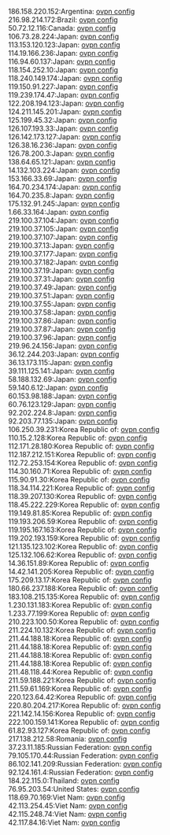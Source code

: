 186.158.220.152:Argentina: [ovpn config](vpn/186_158_220_152.ovpn)  
216.98.214.172:Brazil: [ovpn config](vpn/216_98_214_172.ovpn)  
50.72.12.116:Canada: [ovpn config](vpn/50_72_12_116.ovpn)  
106.73.28.224:Japan: [ovpn config](vpn/106_73_28_224.ovpn)  
113.153.120.123:Japan: [ovpn config](vpn/113_153_120_123.ovpn)  
114.19.166.236:Japan: [ovpn config](vpn/114_19_166_236.ovpn)  
116.94.60.137:Japan: [ovpn config](vpn/116_94_60_137.ovpn)  
118.154.252.10:Japan: [ovpn config](vpn/118_154_252_10.ovpn)  
118.240.149.174:Japan: [ovpn config](vpn/118_240_149_174.ovpn)  
119.150.91.227:Japan: [ovpn config](vpn/119_150_91_227.ovpn)  
119.239.174.47:Japan: [ovpn config](vpn/119_239_174_47.ovpn)  
122.208.194.123:Japan: [ovpn config](vpn/122_208_194_123.ovpn)  
124.211.145.201:Japan: [ovpn config](vpn/124_211_145_201.ovpn)  
125.199.45.32:Japan: [ovpn config](vpn/125_199_45_32.ovpn)  
126.107.193.33:Japan: [ovpn config](vpn/126_107_193_33.ovpn)  
126.142.173.127:Japan: [ovpn config](vpn/126_142_173_127.ovpn)  
126.38.16.236:Japan: [ovpn config](vpn/126_38_16_236.ovpn)  
126.78.200.3:Japan: [ovpn config](vpn/126_78_200_3.ovpn)  
138.64.65.121:Japan: [ovpn config](vpn/138_64_65_121.ovpn)  
14.132.103.224:Japan: [ovpn config](vpn/14_132_103_224.ovpn)  
153.166.33.69:Japan: [ovpn config](vpn/153_166_33_69.ovpn)  
164.70.234.174:Japan: [ovpn config](vpn/164_70_234_174.ovpn)  
164.70.235.8:Japan: [ovpn config](vpn/164_70_235_8.ovpn)  
175.132.91.245:Japan: [ovpn config](vpn/175_132_91_245.ovpn)  
1.66.33.164:Japan: [ovpn config](vpn/1_66_33_164.ovpn)  
219.100.37.104:Japan: [ovpn config](vpn/219_100_37_104.ovpn)  
219.100.37.105:Japan: [ovpn config](vpn/219_100_37_105.ovpn)  
219.100.37.107:Japan: [ovpn config](vpn/219_100_37_107.ovpn)  
219.100.37.13:Japan: [ovpn config](vpn/219_100_37_13.ovpn)  
219.100.37.177:Japan: [ovpn config](vpn/219_100_37_177.ovpn)  
219.100.37.182:Japan: [ovpn config](vpn/219_100_37_182.ovpn)  
219.100.37.19:Japan: [ovpn config](vpn/219_100_37_19.ovpn)  
219.100.37.31:Japan: [ovpn config](vpn/219_100_37_31.ovpn)  
219.100.37.49:Japan: [ovpn config](vpn/219_100_37_49.ovpn)  
219.100.37.51:Japan: [ovpn config](vpn/219_100_37_51.ovpn)  
219.100.37.55:Japan: [ovpn config](vpn/219_100_37_55.ovpn)  
219.100.37.58:Japan: [ovpn config](vpn/219_100_37_58.ovpn)  
219.100.37.86:Japan: [ovpn config](vpn/219_100_37_86.ovpn)  
219.100.37.87:Japan: [ovpn config](vpn/219_100_37_87.ovpn)  
219.100.37.96:Japan: [ovpn config](vpn/219_100_37_96.ovpn)  
219.96.24.156:Japan: [ovpn config](vpn/219_96_24_156.ovpn)  
36.12.244.203:Japan: [ovpn config](vpn/36_12_244_203.ovpn)  
36.13.173.115:Japan: [ovpn config](vpn/36_13_173_115.ovpn)  
39.111.125.141:Japan: [ovpn config](vpn/39_111_125_141.ovpn)  
58.188.132.69:Japan: [ovpn config](vpn/58_188_132_69.ovpn)  
59.140.6.12:Japan: [ovpn config](vpn/59_140_6_12.ovpn)  
60.153.98.188:Japan: [ovpn config](vpn/60_153_98_188.ovpn)  
60.76.123.129:Japan: [ovpn config](vpn/60_76_123_129.ovpn)  
92.202.224.8:Japan: [ovpn config](vpn/92_202_224_8.ovpn)  
92.203.77.135:Japan: [ovpn config](vpn/92_203_77_135.ovpn)  
106.250.39.231:Korea Republic of: [ovpn config](vpn/106_250_39_231.ovpn)  
110.15.2.128:Korea Republic of: [ovpn config](vpn/110_15_2_128.ovpn)  
112.171.28.180:Korea Republic of: [ovpn config](vpn/112_171_28_180.ovpn)  
112.187.212.151:Korea Republic of: [ovpn config](vpn/112_187_212_151.ovpn)  
112.72.253.154:Korea Republic of: [ovpn config](vpn/112_72_253_154.ovpn)  
114.30.160.71:Korea Republic of: [ovpn config](vpn/114_30_160_71.ovpn)  
115.90.91.30:Korea Republic of: [ovpn config](vpn/115_90_91_30.ovpn)  
118.34.114.221:Korea Republic of: [ovpn config](vpn/118_34_114_221.ovpn)  
118.39.207.130:Korea Republic of: [ovpn config](vpn/118_39_207_130.ovpn)  
118.45.222.229:Korea Republic of: [ovpn config](vpn/118_45_222_229.ovpn)  
119.149.81.85:Korea Republic of: [ovpn config](vpn/119_149_81_85.ovpn)  
119.193.206.59:Korea Republic of: [ovpn config](vpn/119_193_206_59.ovpn)  
119.195.167.163:Korea Republic of: [ovpn config](vpn/119_195_167_163.ovpn)  
119.202.193.159:Korea Republic of: [ovpn config](vpn/119_202_193_159.ovpn)  
121.135.123.102:Korea Republic of: [ovpn config](vpn/121_135_123_102.ovpn)  
125.132.106.62:Korea Republic of: [ovpn config](vpn/125_132_106_62.ovpn)  
14.36.151.89:Korea Republic of: [ovpn config](vpn/14_36_151_89.ovpn)  
14.42.141.205:Korea Republic of: [ovpn config](vpn/14_42_141_205.ovpn)  
175.209.13.17:Korea Republic of: [ovpn config](vpn/175_209_13_17.ovpn)  
180.66.237.188:Korea Republic of: [ovpn config](vpn/180_66_237_188.ovpn)  
183.108.215.135:Korea Republic of: [ovpn config](vpn/183_108_215_135.ovpn)  
1.230.131.183:Korea Republic of: [ovpn config](vpn/1_230_131_183.ovpn)  
1.233.77.199:Korea Republic of: [ovpn config](vpn/1_233_77_199.ovpn)  
210.223.100.50:Korea Republic of: [ovpn config](vpn/210_223_100_50.ovpn)  
211.224.10.132:Korea Republic of: [ovpn config](vpn/211_224_10_132.ovpn)  
211.44.188.18:Korea Republic of: [ovpn config](vpn/211_44_188_18.ovpn)  
211.44.188.18:Korea Republic of: [ovpn config](vpn/211_44_188_18.ovpn)  
211.44.188.18:Korea Republic of: [ovpn config](vpn/211_44_188_18.ovpn)  
211.44.188.18:Korea Republic of: [ovpn config](vpn/211_44_188_18.ovpn)  
211.48.118.44:Korea Republic of: [ovpn config](vpn/211_48_118_44.ovpn)  
211.59.188.221:Korea Republic of: [ovpn config](vpn/211_59_188_221.ovpn)  
211.59.61.169:Korea Republic of: [ovpn config](vpn/211_59_61_169.ovpn)  
220.123.64.42:Korea Republic of: [ovpn config](vpn/220_123_64_42.ovpn)  
220.80.204.217:Korea Republic of: [ovpn config](vpn/220_80_204_217.ovpn)  
221.142.14.156:Korea Republic of: [ovpn config](vpn/221_142_14_156.ovpn)  
222.100.159.141:Korea Republic of: [ovpn config](vpn/222_100_159_141.ovpn)  
61.82.93.127:Korea Republic of: [ovpn config](vpn/61_82_93_127.ovpn)  
217.138.212.58:Romania: [ovpn config](vpn/217_138_212_58.ovpn)  
37.23.11.185:Russian Federation: [ovpn config](vpn/37_23_11_185.ovpn)  
79.105.170.44:Russian Federation: [ovpn config](vpn/79_105_170_44.ovpn)  
86.102.141.209:Russian Federation: [ovpn config](vpn/86_102_141_209.ovpn)  
92.124.161.4:Russian Federation: [ovpn config](vpn/92_124_161_4.ovpn)  
184.22.115.0:Thailand: [ovpn config](vpn/184_22_115_0.ovpn)  
76.95.203.54:United States: [ovpn config](vpn/76_95_203_54.ovpn)  
118.69.70.169:Viet Nam: [ovpn config](vpn/118_69_70_169.ovpn)  
42.113.254.45:Viet Nam: [ovpn config](vpn/42_113_254_45.ovpn)  
42.115.248.74:Viet Nam: [ovpn config](vpn/42_115_248_74.ovpn)  
42.117.84.16:Viet Nam: [ovpn config](vpn/42_117_84_16.ovpn)  
